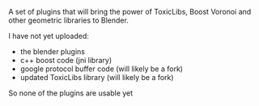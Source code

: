 A set of plugins that will bring the power of ToxicLibs, Boost Voronoi and other geometric libraries to Blender.

I have not yet uploaded:
* the blender plugins
* c++ boost code (jni library)
* google protocol buffer code (will likely be a fork)
* updated ToxicLibs library  (will likely be a fork)

So none of the plugins are usable yet
